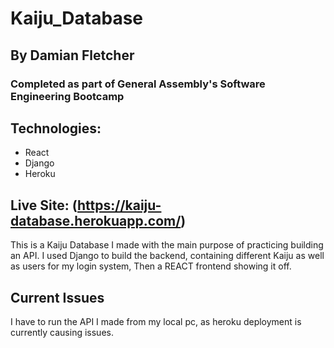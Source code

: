 # Kaiju_Database
## By Damian Fletcher
### Completed as part of General Assembly's Software Engineering Bootcamp

## Technologies:
* React
* Django
* Heroku

## Live Site: (https://kaiju-database.herokuapp.com/)

This is a Kaiju Database I made with the main purpose of practicing building an API.  I used Django to build the backend, containing different Kaiju as well as users for my login system, Then a REACT frontend showing it off.


## Current Issues
I have to run the API I made from my local pc, as heroku deployment is currently causing issues.
